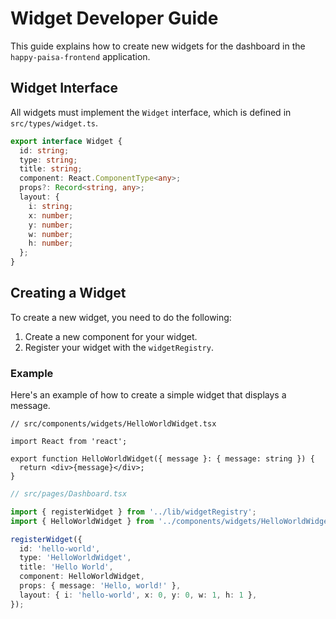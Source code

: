 # Widget Developer Guide

This guide explains how to create new widgets for the dashboard in the `happy-paisa-frontend` application.

## Widget Interface

All widgets must implement the `Widget` interface, which is defined in `src/types/widget.ts`.

```ts
export interface Widget {
  id: string;
  type: string;
  title: string;
  component: React.ComponentType<any>;
  props?: Record<string, any>;
  layout: {
    i: string;
    x: number;
    y: number;
    w: number;
    h: number;
  };
}
```

## Creating a Widget

To create a new widget, you need to do the following:

1.  Create a new component for your widget.
2.  Register your widget with the `widgetRegistry`.

### Example

Here's an example of how to create a simple widget that displays a message.

```tsx
// src/components/widgets/HelloWorldWidget.tsx

import React from 'react';

export function HelloWorldWidget({ message }: { message: string }) {
  return <div>{message}</div>;
}
```

```ts
// src/pages/Dashboard.tsx

import { registerWidget } from '../lib/widgetRegistry';
import { HelloWorldWidget } from '../components/widgets/HelloWorldWidget';

registerWidget({
  id: 'hello-world',
  type: 'HelloWorldWidget',
  title: 'Hello World',
  component: HelloWorldWidget,
  props: { message: 'Hello, world!' },
  layout: { i: 'hello-world', x: 0, y: 0, w: 1, h: 1 },
});
```
